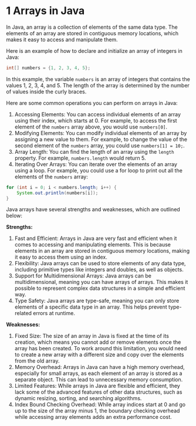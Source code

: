# 1 Arrays in Java

In Java, an array is a collection of elements of the same data type. The elements of an array are stored in contiguous memory locations, which makes it easy to access and manipulate them.

Here is an example of how to declare and initialize an array of integers in Java:

```java
int[] numbers = {1, 2, 3, 4, 5};

```

In this example, the variable `numbers` is an array of integers that contains the values 1, 2, 3, 4, and 5. The length of the array is determined by the number of values inside the curly braces.

Here are some common operations you can perform on arrays in Java:

1. Accessing Elements: You can access individual elements of an array using their index, which starts at 0. For example, to access the first element of the `numbers` array above, you would use `numbers[0]`.
2. Modifying Elements: You can modify individual elements of an array by assigning a new value to them. For example, to change the value of the second element of the `numbers` array, you could use `numbers[1] = 10;`.
3. Array Length: You can find the length of an array using the `length` property. For example, `numbers.length` would return 5.
4. Iterating Over Arrays: You can iterate over the elements of an array using a loop. For example, you could use a for loop to print out all the elements of the `numbers` array:

```java
for (int i = 0; i < numbers.length; i++) {
    System.out.println(numbers[i]);
}
```

Java arrays have several strengths and weaknesses, which are outlined below:

**Strengths:**

1. Fast and Efficient: Arrays in Java are very fast and efficient when it comes to accessing and manipulating elements. This is because elements in an array are stored in contiguous memory locations, making it easy to access them using an index.
2. Flexibility: Java arrays can be used to store elements of any data type, including primitive types like integers and doubles, as well as objects.
3. Support for Multidimensional Arrays: Java arrays can be multidimensional, meaning you can have arrays of arrays. This makes it possible to represent complex data structures in a simple and efficient way.
4. Type Safety: Java arrays are type-safe, meaning you can only store elements of a specific data type in an array. This helps prevent type-related errors at runtime.

**Weaknesses:**

1. Fixed Size: The size of an array in Java is fixed at the time of its creation, which means you cannot add or remove elements once the array has been created. To work around this limitation, you would need to create a new array with a different size and copy over the elements from the old array.
2. Memory Overhead: Arrays in Java can have a high memory overhead, especially for small arrays, as each element of an array is stored as a separate object. This can lead to unnecessary memory consumption.
3. Limited Features: While arrays in Java are flexible and efficient, they lack some of the advanced features of other data structures, such as dynamic resizing, sorting, and searching algorithms.
4. Index Bound Checking Overhead: While array indices start at 0 and go up to the size of the array minus 1, the boundary checking overhead while accessing array elements adds an extra performance cost.
